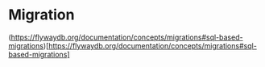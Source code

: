 # Migration

(https://flywaydb.org/documentation/concepts/migrations#sql-based-migrations)[https://flywaydb.org/documentation/concepts/migrations#sql-based-migrations]
